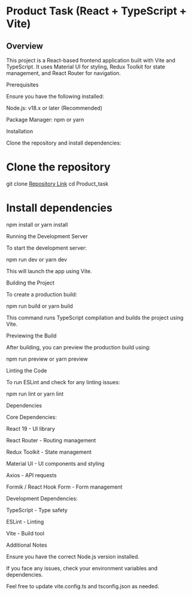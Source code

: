 
# Product Task (React + TypeScript + Vite)

## Overview

This project is a React-based frontend application built with Vite and TypeScript. It uses Material UI for styling, Redux Toolkit for state management, and React Router for navigation.

Prerequisites

Ensure you have the following installed:

Node.js: v18.x or later (Recommended)

Package Manager: npm or yarn

Installation

Clone the repository and install dependencies:

# Clone the repository

git clone [Repository Link](https://github.com/VaishnaviGuptaIT/Product_Task.git)
cd Product_task

# Install dependencies

npm install
 or
yarn install

Running the Development Server

To start the development server:

npm run dev
 or
yarn dev

This will launch the app using Vite.

Building the Project

To create a production build:

npm run build
or
yarn build

This command runs TypeScript compilation and builds the project using Vite.

Previewing the Build

After building, you can preview the production build using:

npm run preview
 or
yarn preview

Linting the Code

To run ESLint and check for any linting issues:

npm run lint
 or
yarn lint

Dependencies

Core Dependencies:

React 19 - UI library

React Router - Routing management

Redux Toolkit - State management

Material UI - UI components and styling

Axios - API requests

Formik / React Hook Form - Form management

Development Dependencies:

TypeScript - Type safety

ESLint - Linting

Vite - Build tool

Additional Notes

Ensure you have the correct Node.js version installed.

If you face any issues, check your environment variables and dependencies.

Feel free to update vite.config.ts and tsconfig.json as needed.
